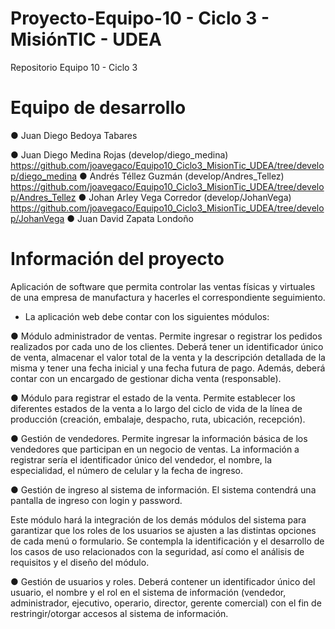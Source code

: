 # Proyecto-Equipo-10 - Ciclo 3 - MisiónTIC - UDEA
Repositorio Equipo 10 - Ciclo 3

# Equipo de desarrollo
● Juan Diego Bedoya Tabares
  
● Juan Diego Medina Rojas (develop/diego_medina)
  https://github.com/joavegaco/Equipo10_Ciclo3_MisionTic_UDEA/tree/develop/diego_medina
● Andrés Téllez Guzmán (develop/Andres_Tellez)
  https://github.com/joavegaco/Equipo10_Ciclo3_MisionTic_UDEA/tree/develop/Andres_Tellez
● Johan Arley Vega Corredor (develop/JohanVega)
  https://github.com/joavegaco/Equipo10_Ciclo3_MisionTic_UDEA/tree/develop/JohanVega
● Juan David Zapata Londoño
  
  
# Información del proyecto

Aplicación de software que permita controlar las ventas físicas y virtuales de una empresa de manufactura y hacerles el correspondiente seguimiento.

- La aplicación web debe contar con los siguientes módulos:  

● Módulo administrador de ventas. Permite ingresar o registrar los pedidos realizados por cada uno de los clientes. Deberá tener un identificador único de venta, almacenar el valor total de la venta y la descripción detallada de la misma y tener una fecha inicial y una fecha futura de pago. Además, deberá contar con un encargado de gestionar dicha venta (responsable).

● Módulo para registrar el estado de la venta. Permite establecer los diferentes estados de la venta a lo largo del ciclo de vida de la línea de producción (creación, embalaje, despacho, ruta, ubicación, recepción).  

● Gestión de vendedores. Permite ingresar la información básica de los vendedores que participan en un negocio de ventas. La información a registrar sería el identificador único del vendedor, el nombre, la especialidad, el número de celular y la fecha de ingreso.

● Gestión de ingreso al sistema de información. El sistema contendrá una pantalla de ingreso con login y password.

Este módulo hará la integración de los demás módulos del sistema para garantizar que los roles de los usuarios se ajusten a las distintas opciones de cada menú o formulario. Se contempla la identificación y el desarrollo de los casos de uso relacionados con la seguridad, así como el análisis de requisitos y el diseño del módulo.

● Gestión de usuarios y roles. Deberá contener un identificador único del usuario, el nombre y el rol en el sistema de información (vendedor, administrador, ejecutivo, operario, director, gerente comercial) con el fin de restringir/otorgar accesos al sistema de información.
